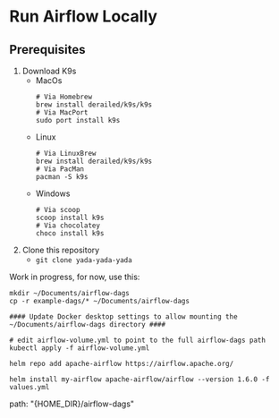 # Run Airflow Locally

## Prerequisites
1. Download K9s
    - MacOs  
        ```
        # Via Homebrew
        brew install derailed/k9s/k9s
        # Via MacPort
        sudo port install k9s
        ```
    - Linux
        ```
        # Via LinuxBrew
        brew install derailed/k9s/k9s
        # Via PacMan
        pacman -S k9s
        ```
    - Windows  
        ```
        # Via scoop
        scoop install k9s
        # Via chocolatey
        choco install k9s
        ```
2. Clone this repository
    - `git clone yada-yada-yada`

Work in progress, for now, use this:
```
mkdir ~/Documents/airflow-dags
cp -r example-dags/* ~/Documents/airflow-dags

#### Update Docker desktop settings to allow mounting the ~/Documents/airflow-dags directory ####

# edit airflow-volume.yml to point to the full airflow-dags path
kubectl apply -f airflow-volume.yml

helm repo add apache-airflow https://airflow.apache.org/

helm install my-airflow apache-airflow/airflow --version 1.6.0 -f values.yml
```

path: "{HOME_DIR}/airflow-dags"

